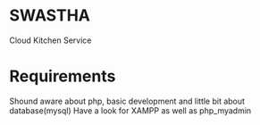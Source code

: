 # SWASTHA
Cloud Kitchen Service

# Requirements 
Shound aware about php, basic development and little bit about database(mysql)
Have a look for XAMPP as well as php_myadmin 
